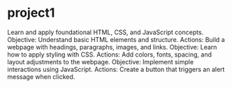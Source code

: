 # project1
Learn and apply foundational HTML, CSS, and JavaScript concepts.
Objective: Understand basic HTML elements and structure.
Actions: Build a webpage with headings, paragraphs, images, and links.
Objective: Learn how to apply styling with CSS.
Actions: Add colors, fonts, spacing, and layout adjustments to the webpage.
Objective: Implement simple interactions using JavaScript.
Actions: Create a button that triggers an alert message when clicked.

